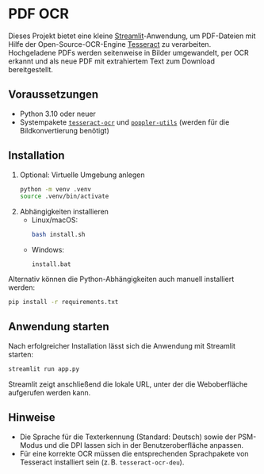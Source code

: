 # PDF OCR

Dieses Projekt bietet eine kleine [Streamlit](https://streamlit.io)-Anwendung, um PDF-Dateien mit Hilfe der Open-Source-OCR-Engine [Tesseract](https://github.com/tesseract-ocr/tesseract) zu verarbeiten. Hochgeladene PDFs werden seitenweise in Bilder umgewandelt, per OCR erkannt und als neue PDF mit extrahiertem Text zum Download bereitgestellt.

## Voraussetzungen

- Python 3.10 oder neuer
- Systempakete [`tesseract-ocr`](https://tesseract-ocr.github.io/tessdoc/Home.html) und [`poppler-utils`](https://poppler.freedesktop.org/) (werden für die Bildkonvertierung benötigt)

## Installation

1. Optional: Virtuelle Umgebung anlegen
   ```bash
   python -m venv .venv
   source .venv/bin/activate
   ```
2. Abhängigkeiten installieren
   - Linux/macOS:
     ```bash
     bash install.sh
     ```
   - Windows:
     ```
     install.bat
     ```

Alternativ können die Python-Abhängigkeiten auch manuell installiert werden:
```bash
pip install -r requirements.txt
```

## Anwendung starten

Nach erfolgreicher Installation lässt sich die Anwendung mit Streamlit starten:
```bash
streamlit run app.py
```
Streamlit zeigt anschließend die lokale URL, unter der die Weboberfläche aufgerufen werden kann.

## Hinweise

- Die Sprache für die Texterkennung (Standard: Deutsch) sowie der PSM-Modus und die DPI lassen sich in der Benutzeroberfläche anpassen.
- Für eine korrekte OCR müssen die entsprechenden Sprachpakete von Tesseract installiert sein (z. B. `tesseract-ocr-deu`).
